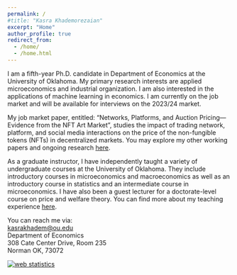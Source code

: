 ```yaml
---
permalink: /
#title: "Kasra Khademorezaian"
excerpt: "Home"
author_profile: true
redirect_from: 
  - /home/
  - /home.html
---
```

I am a fifth-year Ph.D. candidate in Department of Economics at the University of Oklahoma. My primary research interests are applied microeconomics and industrial organization. I am also interested in the applications of machine learning in economics. I am currently on the job market and will be available for interviews on the 2023/24 market.

 My job market paper, entitled: “Networks, Platforms, and Auction Pricing—Evidence from the NFT Art Market”, studies the impact of trading network, platform, and social media interactions on the price of the non-fungible tokens (NFTs) in decentralized markets. You may explore my other working papers and ongoing research [here](/research/).

 

As a graduate instructor, I have independently taught a variety of undergraduate courses at the University of Oklahoma. They include introductory courses in microeconomics and macroeconomics as well as an introductory course in statistics and an intermediate course in microeconomics.  I have also been a guest lecturer for a doctorate-level course on price and welfare theory. You can find more about my teaching experience [here](/teaching).
 

You can reach me via:  
[kasrakhadem@ou.edu](mailto:kasrakhadem@ou.edu)  
Department of Economics  
308 Cate Center Drive, Room 235  
Norman OK, 73072  


<!-- [Curriculum Vitae](/files/CV_OU.pdf)    -->



<!-- Default Statcounter code for JobMarketWebsite
https://kasrakhadem.github.io/ -->
<script type="text/javascript">
var sc_project=12933453; 
var sc_invisible=1; 
var sc_security="80c814b0"; 
</script>
<script type="text/javascript"
src="https://www.statcounter.com/counter/counter.js"
async></script>
<noscript><div class="statcounter"><a title="web statistics"
href="https://statcounter.com/" target="_blank"><img
class="statcounter"
src="https://c.statcounter.com/12933453/0/80c814b0/1/"
alt="web statistics"
referrerPolicy="no-referrer-when-downgrade"></a></div></noscript>
<!-- End of Statcounter Code -->